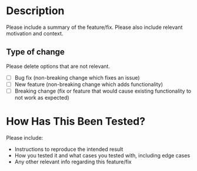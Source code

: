 # Description

Please include a summary of the feature/fix. Please also include relevant motivation and context.

## Type of change

Please delete options that are not relevant.

- [ ] Bug fix (non-breaking change which fixes an issue)
- [ ] New feature (non-breaking change which adds functionality)
- [ ] Breaking change (fix or feature that would cause existing functionality to not work as expected)

# How Has This Been Tested?

Please include:
- Instructions to reproduce the intended result
- How you tested it and what cases you tested with, including edge cases
- Any other relevant info regarding this feature/fix


